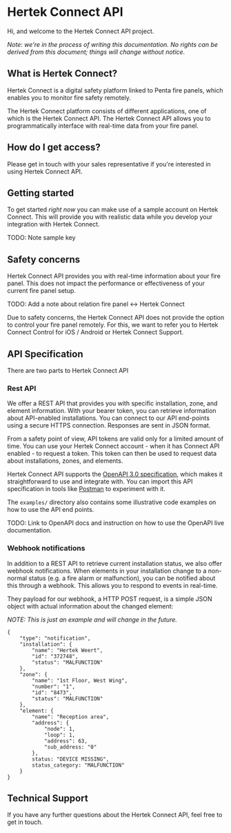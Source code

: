 # Hertek Connect API

Hi, and welcome to the Hertek Connect API project. 

_Note: we're in the process of writing this documentation. No rights can be derived from
this document; things will change without notice._

## What is Hertek Connect?

Hertek Connect is a digital safety platform linked to Penta fire panels, which enables you to monitor fire safety remotely.

The Hertek Connect platform consists of different applications, one of which is the Hertek Connect API. The Hertek
Connect API allows you to programmatically interface with real-time data from your fire panel. 

## How do I get access?

Please get in touch with your sales representative if you're interested in using Hertek Connect API. 

## Getting started

To get started _right now_ you can make use of a sample account on Hertek Connect. This will provide you with
realistic data while you develop your integration with Hertek Connect. 

TODO: Note sample key

## Safety concerns

Hertek Connect API provides you with real-time information about your fire panel. This does not impact the 
performance or effectiveness of your current fire panel setup.

TODO: Add a note about relation fire panel <-> Hertek Connect

Due to safety concerns, the Hertek Connect API does not provide the option to control your fire panel remotely. 
For this, we want to refer you to Hertek Connect Control for iOS / Android or Hertek Connect Support.

## API Specification

There are two parts to Hertek Connect API

### Rest API

We offer a REST API that provides you with specific installation, zone, and element information. With your
bearer token, you can retrieve information about API-enabled installations. You can connect to our
API end-points using a secure HTTPS connection. Responses are sent in JSON format. 

From a safety point of view, API tokens are valid only for a limited amount of time. You can use your Hertek
Connect account - when it has Connect API enabled - to request a token. This token can then be used to request 
data about installations, zones, and elements. 

Hertek Connect API supports the [OpenAPI 3.0 specification](https://swagger.io/specification/), which makes it 
straightforward to use and integrate with. You can import this API specification in tools like [Postman](https://www.postman.com/) to experiment with it. 

The `examples/` directory also contains some illustrative code examples on how to use the API end points.

TODO: Link to OpenAPI docs and instruction on how to use the OpenAPI live documentation.

### Webhook notifications

In addition to a REST API to retrieve current installation status, we also offer webhook notifications. When elements
in your installation change to a non-normal status (e.g. a fire alarm or malfunction), you can be notified about 
this through a webhook. This allows you to respond to events in real-time.

They payload for our webhook, a HTTP POST request, is a simple JSON object with actual information about the changed element: 

_NOTE: This is just an example and will change in the future._

```
{
    "type": "notification",
    "installation": {
        "name": "Hertek Weert",
        "id": "372748",
        "status": "MALFUNCTION"
    },
    "zone": {
        "name": "1st Floor, West Wing",
        "number": "1",
        "id": "8473",
        "status": "MALFUNCTION"
    },
    "element: {
        "name": "Reception area",
        "address": {
            "node": 1,
            "loop": 1,
            "address": 63,
            "sub_address: "0"
        },
        status: "DEVICE MISSING",
        status_category: "MALFUNCTION"
    }
}
```

## Technical Support

If you have any further questions about the Hertek Connect API, feel free to get in touch.
